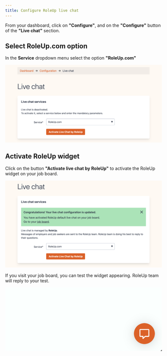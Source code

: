 ```yaml
---
title: Configure RoleUp live chat
---
```


From your dashboard, click on **"Configure"**, and on the **"Configure"** button of the **"Live chat"** section.

## Select RoleUp.com option

In the **Service** dropdown menu select the option **"RoleUp.com"**

![Live chat by Roleup](/img/live-chat-roleup-v0.9.138.png)

## Activate RoleUp widget

Click on the button **"Activate live chat by RoleUp"** to activate the RoleUp widget on your job board.

![RoleUp live chat activation](/img/live-chat-roleup-save-v0.9.138.png)

If you visit your job board, you can test the widget appearing. RoleUp team will reply to your test.

![RoleUp widget](/img/roleup-widget-2021-01-17.png)

